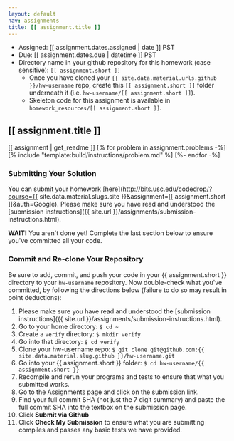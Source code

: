 ```yaml
---
layout: default
nav: assignments
title: [[ assignment.title ]]
---
```


- Assigned: [[ assignment.dates.assigned | date ]] PST
- Due: [[ assignment.dates.due | datetime ]] PST
- Directory name in your github repository for this homework (case sensitive): `[[ assignment.short ]]`
   - Once you have cloned your `{{ site.data.material.urls.github }}/hw-username` repo, create this `[[ assignment.short ]]` folder underneath it (i.e. `hw-username/[[ assignment.short ]]`).
   - Skeleton code for this assignment is available in `homework_resources/[[ assignment.short ]]`.

## [[ assignment.title ]]

[[ assignment | get_readme ]]
[% for problem in assignment.problems -%]
[% include "template:build/instructions/problem.md" %]
[%- endfor -%]

### Submitting Your Solution

You can submit your homework [here](http://bits.usc.edu/codedrop/?course={{ site.data.material.slugs.site }}&assignment=[[ assignment.short ]]&auth=Google).
Please make sure you have read and understood the [submission instructions]({{ site.url }}/assignments/submission-instructions.html).

**WAIT!** You aren't done yet!
Complete the last section below to ensure you've committed all your code.

### Commit and Re-clone Your Repository

Be sure to add, commit, and push your code in your {{ assignment.short }} directory to your `hw-username` repository.
Now double-check what you've committed, by following the directions below (failure to do so may result in point deductions):

1. Please make sure you have read and understood the [submission instructions]({{ site.url }}/assignments/submission-instructions.html).
1. Go to your home directory: `$ cd ~`
2. Create a `verify` directory: `$ mkdir verify`
3. Go into that directory: `$ cd verify`
4. Clone your hw-username repo: `$ git clone git@github.com:{{ site.data.material.slug.github }}/hw-username.git`
5. Go into your {{ assignment.short }} folder: `$ cd hw-username/{{ assignment.short }}`
6. Recompile and rerun your programs and tests to ensure that what you submitted works.
7. Go to the Assignments page and click on the submission link.
8. Find your full commit SHA (not just the 7 digit summary) and paste the full commit SHA into the textbox on the submission page.
9. Click **Submit via Github**
10. Click **Check My Submission** to ensure what you are submitting compiles and passes any basic tests we have provided.
